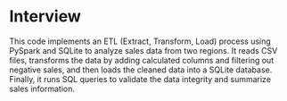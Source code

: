 # Interview

This code implements an ETL (Extract, Transform, Load) process using PySpark and SQLite to analyze sales data from two regions. It reads CSV files, transforms the data by adding calculated columns and filtering out negative sales, and then loads the cleaned data into a SQLite database. Finally, it runs SQL queries to validate the data integrity and summarize sales information.
